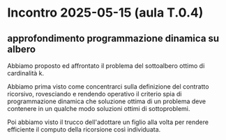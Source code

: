 # Incontro 2025-05-15 (aula T.0.4)

## approfondimento programmazione dinamica su albero

Abbiamo proposto ed affrontato il problema del sottoalbero ottimo di cardinalità k.

Abbiamo prima visto come concentrarci sulla definizione del contratto ricorsivo, rovesciando e rendendo operativo il criterio spia di programmazione dinamica che soluzione ottima di un problema deve contenere in un qualche modo soluzioni ottimi di sottoproblemi.

Poi abbiamo visto il trucco dell'adottare un figlio alla volta per rendere efficiente il computo della ricorsione così individuata.
